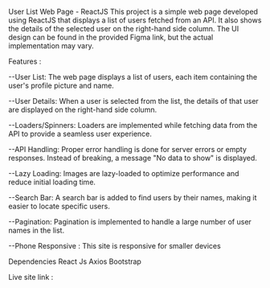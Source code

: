 User List Web Page - ReactJS
This project is a simple web page developed using ReactJS that displays a list of users fetched from an API. It also shows the details of the selected user on the right-hand side column. The UI design can be found in the provided Figma link, but the actual implementation may vary.

Features :

--User List: The web page displays a list of users, each item containing the user's profile picture and name.

--User Details: When a user is selected from the list, the details of that user are displayed on the right-hand side column.

--Loaders/Spinners: Loaders are implemented while fetching data from the API to provide a seamless user experience.

--API Handling: Proper error handling is done for server errors or empty responses. Instead of breaking, a message "No data to show" is displayed.

--Lazy Loading: Images are lazy-loaded to optimize performance and reduce initial loading time.

--Search Bar: A search bar is added to find users by their names, making it easier to locate specific users.

--Pagination: Pagination is implemented to handle a large number of user names in the list.

--Phone Responsive : This site is responsive for smaller devices

Dependencies
React Js
Axios
Bootstrap

Live site link :
